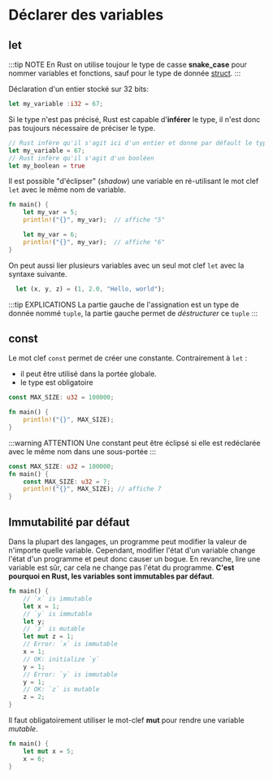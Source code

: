 # Déclarer des variables

## let

:::tip NOTE
En Rust on utilise toujour le type de casse **snake_case** pour nommer variables et fonctions, sauf pour le type de donnée [struct](./structure.html).
:::

Déclaration d'un entier stocké sur 32 bits:

```rust
let my_variable :i32 = 67;
```

Si le type n'est pas précisé, Rust est capable d'**inférer** le type, il n'est donc pas toujours nécessaire de préciser le type.

```rust
// Rust infère qu'il s'agit ici d'un entier et donne par défault le type i32
let my_variable = 67;
// Rust infère qu'il s'agit d'un booléen
let my_boolean = true
```

Il est possible "d'éclipser" (*shadow*) une variable en ré-utilisant le mot clef `let` avec le même nom de variable.

```rust
fn main() {
    let my_var = 5;
    println!("{}", my_var);  // affiche "5"

    let my_var = 6;
    println!("{}", my_var);  // affiche "6"
}
```

On peut aussi lier plusieurs variables avec un seul mot clef `let` avec la syntaxe suivante. 

```rust
  let (x, y, z) = (1, 2.0, "Hello, world");
```

:::tip EXPLICATIONS
La partie gauche de l'assignation est un type de donnée nommé `tuple`, la partie gauche permet de *déstructurer* ce `tuple`
:::

## const

Le mot clef `const` permet de créer une constante. Contrairement à `let` : 
- il peut être utilisé dans la portée globale.
- le type est obligatoire

```rust
const MAX_SIZE: u32 = 100000;

fn main() {
    println!("{}", MAX_SIZE);
}
```

:::warning ATTENTION
Une constant peut être éclipsé si elle est redéclarée avec le même nom dans une sous-portée
:::

```rust
const MAX_SIZE: u32 = 100000;
fn main() {
    const MAX_SIZE: u32 = 7;
    println!("{}", MAX_SIZE); // affiche 7
}
```

## Immutabilité par défaut

Dans la plupart des langages, un programme peut modifier la valeur de n'importe quelle variable. Cependant, modifier l'état d'un variable change l'état d'un programme et peut donc causer un bogue. En revanche, lire une variable est sûr, car cela ne change pas l'état du programme. **C'est pourquoi en Rust, les variables sont immutables par défaut**.

```rust
fn main() {
	// `x` is immutable
	let x = 1;
	// `y` is immutable
	let y;
	// `z` is mutable
	let mut z = 1;
	// Error: `x` is immutable
	x = 1;
	// OK: initialize `y`
	y = 1;
	// Error: `y` is immutable
	y = 1;
	// OK: `z` is mutable
	z = 2;
}
```

Il faut obligatoirement utiliser le mot-clef **mut** pour rendre une variable _mutable_.

```rust
fn main() {
    let mut x = 5;
    x = 6;
}
```
